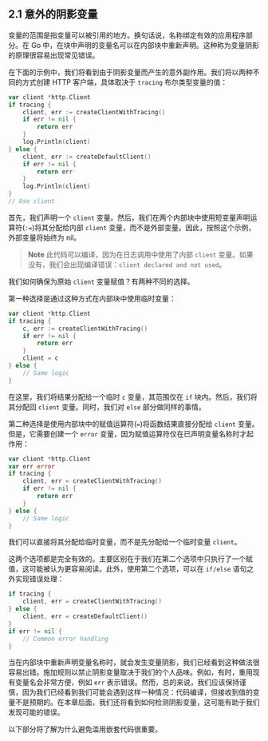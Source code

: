 ## 2.1 意外的阴影变量

变量的范围是指变量可以被引用的地方。换句话说，名称绑定有效的应用程序部分。在 Go 中，在块中声明的变量名可以在内部块中重新声明。这种称为变量阴影的原理很容易出现常见错误。

在下面的示例中，我们将看到由于阴影变量而产生的意外副作用。我们将以两种不同的方式创建 HTTP 客户端，具体取决于 `tracing` 布尔类型变量的值：

```go
var client *http.Client
if tracing {
    client, err := createClientWithTracing()
    if err != nil {
        return err
    }
    log.Println(client)
} else {
    client, err := createDefaultClient()
    if err != nil {
        return err
    }
    log.Println(client)
}
// Use client
```

首先，我们声明一个 `client` 变量。然后，我们在两个内部块中使用短变量声明运算符(`:=`)将其分配给内部 `client` 变量，而不是外部变量。因此，按照这个示例，外部变量将始终为 nil。

> **Note** 此代码可以编译，因为在日志调用中使用了内部 `client` 变量。如果没有，我们会出现编译错误：`client declared and not used`。

我们如何确保为原始 `client` 变量赋值？有两种不同的选择。

第一种选择是通过这种方式在内部块中使用临时变量：

```go
var client *http.Client
if tracing {
    c, err := createClientWithTracing()
    if err != nil {
        return err
    }
    client = c
} else {
    // Same logic
}
```

在这里，我们将结果分配给一个临时 `c` 变量，其范围仅在 `if` 块内。然后，我们将其分配回 `client` 变量。同时，我们对 `else` 部分做同样的事情。

第二种选择是使用内部块中的赋值运算符(`=`)将函数结果直接分配给 `client` 变量。但是，它需要创建一个 `error` 变量，因为赋值运算符仅在已声明变量名称时才起作用：

```go
var client *http.Client
var err error
if tracing {
    client, err = createClientWithTracing()
    if err != nil {
        return err
    }
} else {
    // Same logic
}
```

我们可以直接将其分配给临时变量，而不是先分配给一个临时变量 `client`。

这两个选项都是完全有效的。主要区别在于我们在第二个选项中只执行了一个赋值，这可能被认为更容易阅读。此外，使用第二个选项，可以在 `if/else` 语句之外实现错误处理：

```go
if tracing {
    client, err = createClientWithTracing()
} else {
    client, err = createDefaultClient()
}
if err != nil {
    // Common error handling
}
```

当在内部块中重新声明变量名称时，就会发生变量阴影，我们已经看到这种做法很容易出错。施加规则以禁止阴影变量取决于我们的个人品味。例如，有时，重用现有变量名会非常方便，例如 `err` 表示错误。然而，总的来说，我们应该保持谨慎，因为我们已经看到我们可能会遇到这样一种情况：代码编译，但接收到值的变量不是预期的。在本章后面，我们还将看到如何检测阴影变量，这可能有助于我们发现可能的错误。

以下部分将了解为什么避免滥用嵌套代码很重要。